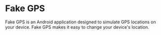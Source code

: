 # Fake GPS

Fake GPS is an Android application designed to simulate GPS locations on your device. Fake GPS makes it easy to change your device's location.